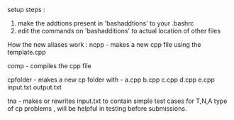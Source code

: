 setup steps : 
1. make the addtions present in 'bashaddtions' to your .bashrc
2. edit the commands on 'bashadditions' to actual location of other files

How the new aliases work  :
 ncpp <filename> - makes a new cpp file <filename> using the template.cpp

 comp <filename> - compiles the cpp file <filename> 
 
 cpfolder <foldername> - makes a new cp folder with -
 	a.cpp b.cpp c.cpp d.cpp e.cpp input.txt output.txt
 
 tna - makes or rewrites input.txt to contain simple test cases for T,N,A type of cp problems , will be helpful in testing before submissions.
